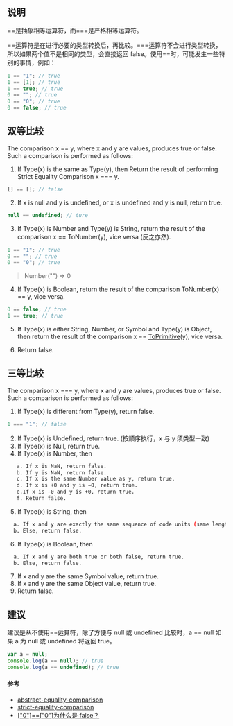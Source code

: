 ## 说明

==是抽象相等运算符，而===是严格相等运算符。

==运算符是在进行必要的类型转换后，再比较。===运算符不会进行类型转换，所以如果两个值不是相同的类型，会直接返回 false。使用==时，可能发生一些特别的事情，例如：

```js
1 == "1"; // true
1 == [1]; // true
1 == true; // true
0 == ""; // true
0 == "0"; // true
0 == false; // true
```

## 双等比较

The comparison x == y, where x and y are values, produces true or false. Such a comparison is performed as follows:

1. If Type(x) is the same as Type(y), then Return the result of performing Strict Equality Comparison x === y.

```js
[] == []; // false
```

2. If x is null and y is undefined, or x is undefined and y is null, return true.

```js
null == undefined; // ture
```

3. If Type(x) is Number and Type(y) is String, return the result of the comparison x == ToNumber(y), vice versa (反之亦然).

```js
1 == "1"; // true
0 == ""; // true
0 == "0"; // true
```

> Number("") => 0

4. If Type(x) is Boolean, return the result of the comparison ToNumber(x) == y, vice versa.

```js
0 == false; // true
1 == true; // true
```

5. If Type(x) is either String, Number, or Symbol and Type(y) is Object, then return the result of the comparison x == [ToPrimitive](http://www.ecma-international.org/ecma-262/6.0/#sec-toprimitive)(y), vice versa.

6. Return false.

## 三等比较

The comparison x === y, where x and y are values, produces true or false. Such a comparison is performed as follows:

1. If Type(x) is different from Type(y), return false.

```js
1 === "1"; // false
```

2. If Type(x) is Undefined, return true. (按顺序执行，x 与 y 须类型一致)
3. If Type(x) is Null, return true.
4. If Type(x) is Number, then

```bash
   a. If x is NaN, return false.
   b. If y is NaN, return false.
   c. If x is the same Number value as y, return true.
   d. If x is +0 and y is −0, return true.
   e.If x is −0 and y is +0, return true.
   f. Return false.
```

5. If Type(x) is String, then

```bash
  a. If x and y are exactly the same sequence of code units (same length and same code units at corresponding indices), return true.
  b. Else, return false.
```

6. If Type(x) is Boolean, then

```bash
  a. If x and y are both true or both false, return true.
  b. Else, return false.
```

7. If x and y are the same Symbol value, return true.
8. If x and y are the same Object value, return true.
9. Return false.

## 建议

建议是从不使用==运算符，除了方便与 null 或 undefined 比较时，a == null 如果 a 为 null 或 undefined 将返回 true。

```js
var a = null;
console.log(a == null); // true
console.log(a == undefined); // true
```

#### 参考

- [abstract-equality-comparison](http://www.ecma-international.org/ecma-262/6.0/#sec-abstract-equality-comparison)
- [strict-equality-comparison](http://www.ecma-international.org/ecma-262/6.0/#sec-strict-equality-comparison)
- [["0"]==["0"]为什么是 false？](https://www.zhihu.com/question/42328292)
